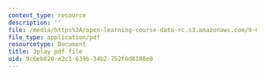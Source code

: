 ```yaml
---
content_type: resource
description: ''
file: /media/https%3A/open-learning-course-data-rc.s3.amazonaws.com/9-00sc-introduction-to-psychology-fall-2011/9c6eb020e2c1639b34b2752f6d6180e0_Qw4SkvZ03cc.pdf
file_type: application/pdf
resourcetype: Document
title: 3play pdf file
uid: 9c6eb020-e2c1-639b-34b2-752f6d6180e0
---
```

